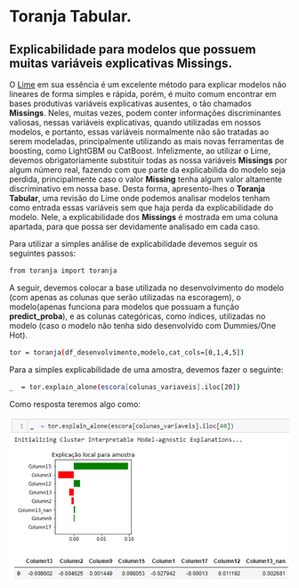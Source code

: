 # Toranja Tabular.
## Explicabilidade para modelos que possuem muitas variáveis explicativas Missings.

O [Lime](https://github.com/marcotcr/lime) em sua essência é um excelente método para explicar modelos não lineares de forma simples e rápida, porém, é muito comum encontrar em bases produtivas variáveis explicativas ausentes, o tão chamados **Missings**. Neles, muitas vezes, podem conter informações discriminantes valiosas, nessas variáveis explicativas, quando utilizadas em nossos modelos, e portanto, essas variáveis normalmente não são tratadas ao serem modeladas, principalmente utilizando as mais novas ferramentas de boosting, como LightGBM ou CatBoost.
Infelizmente, ao utilizar o Lime, devemos obrigatoriamente substituir todas as nossa variáveis **Missings** por algum número real, fazendo com que parte da explicabilida do modelo seja perdida, principalmente caso o valor **Missing** tenha algum valor altamente discriminativo em nossa base. Desta forma, apresento-lhes o **Toranja Tabular**, uma revisão do Lime onde podemos analisar modelos tenham como entrada essas variáveis sem que haja perda da explicabilidade do modelo. Nele, a explicabilidade dos **Missings** é mostrada em uma coluna apartada, para que possa ser devidamente analisado em cada caso.

Para utilizar a simples análise de explicabilidade devemos seguir os seguintes passos:

```sh
from toranja import toranja
```
A seguir, devemos colocar a base utilizada no desenvolvimento do modelo (com apenas as colunas que serão utilizadas na escoragem), o modelo(apenas funciona para modelos que possuam a função **predict_proba**), e as colunas categóricas, como índices, utilizadas no modelo (caso o modelo não tenha sido desenvolvido com Dummies/One Hot).

```sh
tor = toranja(df_desenvolvimento,modelo,cat_cols=[0,1,4,5])
```

Para a simples explicabilidade de uma amostra, devemos fazer o seguinte:

```sh
_  = tor.explain_alone(escora[colunas_variaveis].iloc[20])
```
Como resposta teremos algo como:

![explicabilidade_simples](imagens/explicabilidade_simples.PNG)
